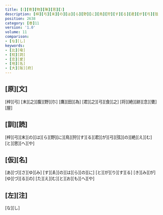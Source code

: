 ```yaml
---
title: [（][寄][物][陳][思][）]
description: [梓][弓][末][の][は][ら][野][に][鳥][狩][す][る][君][が][弓][弦][の][絶][え][む][と][思][へ][や]
position: 2638
category: [巻]11
version: '1.0'
volume: 11
comparison:
- [な][し]
keywords:
- [比][喩]
- [枕][詞]
- [恋][愛]
- [地][名]
- [大][阪][府]
---
```


## [原][文]

[梓][弓] [末][之][腹][野][尓] [鷹][田][為] [君][之][弓][食][之] [将][絶][跡][念][甕][屋]

## [訓][読]

[梓][弓][末][の][は][ら][野][に][鳥][狩][す][る][君][が][弓][弦][の][絶][え][む][と][思][へ][や]

## [仮][名]

[あ][づ][さ][ゆ][み] [す][ゑ][の][は][ら][の][に] [と][が][り][す][る] [き][み][が][ゆ][づ][る][の] [た][え][む][と][お][も][へ][や]

## [左][注]

[な][し]

